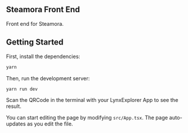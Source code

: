 ## Steamora Front End

Front end for Steamora.

## Getting Started

First, install the dependencies:

```bash
yarn
```

Then, run the development server:

```bash
yarn run dev
```

Scan the QRCode in the terminal with your LynxExplorer App to see the result.

You can start editing the page by modifying `src/App.tsx`. The page auto-updates as you edit the file.
